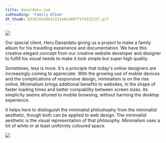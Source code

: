 ```yaml
---
title: danardatu.com
subheading: 'Family Album'
dt_thumb: 83367e5ddb312314de3097f1f433212f.gif
---
```


![](https://extraimage.net/images/2017/07/02/23b9ccd5b3eda61bfa2a711fc5c6e9f7.jpg)

Our special client, Heru Danardatu giving us a project to make a family album for his travelling experience and documentation. We have this creative elegant concept from our creative website developer and designer to fulfill his visual needs to make it look simple but super high quality.

Sometimes, less is more. It's a principle that today's online designers are increasingly coming to appreciate. With the growing use of mobile devices and the complications of responsive design, minimalism  is on the rise online. Minimalism brings additional benefits to websites, in the shape of faster loading times and better compability between screen sizes. Its simplicity seems attuned to mobile browsing, without harming the desktop experience.

It helps here to distinguish the minimalist philoshophy from the minimalist aesthetic, though both can be applied to web design. The minimalist aesthetic is the visual representation of that philosophy. Minimalism uses a lot of white or at least uniformly coloured space.

![](https://extraimage.net/images/2017/07/02/4a24dd31a259da3ca95c13c36dd5c4b0.gif)